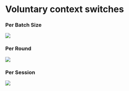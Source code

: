 # Voluntary context switches

### Per Batch Size 

![](../generated_data/batch_size_voluntary_switch.png)

### Per Round 

![](../generated_data/round_voluntary_switch.png)

### Per Session 

![](../generated_data/session_voluntary_switch.png)
